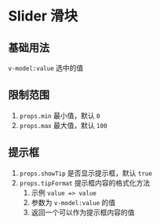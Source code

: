 # Slider 滑块

## 基础用法

`v-model:value` 选中的值

<preview path="./demos/basic.vue"></preview>

## 限制范围

1. `props.min` 最小值，默认 `0`
2. `props.max` 最大值，默认 `100`

<preview path="./demos/limit.vue"></preview>

## 提示框

1. `props.showTip` 是否显示提示框，默认 `true`
2. `props.tipFormat` 提示框内容的格式化方法
   1. 示例 `value => value`
   2. 参数为 `v-model:value` 的值
   3. 返回一个可以作为提示框内容的值

<preview path="./demos/tip.vue"></preview>
